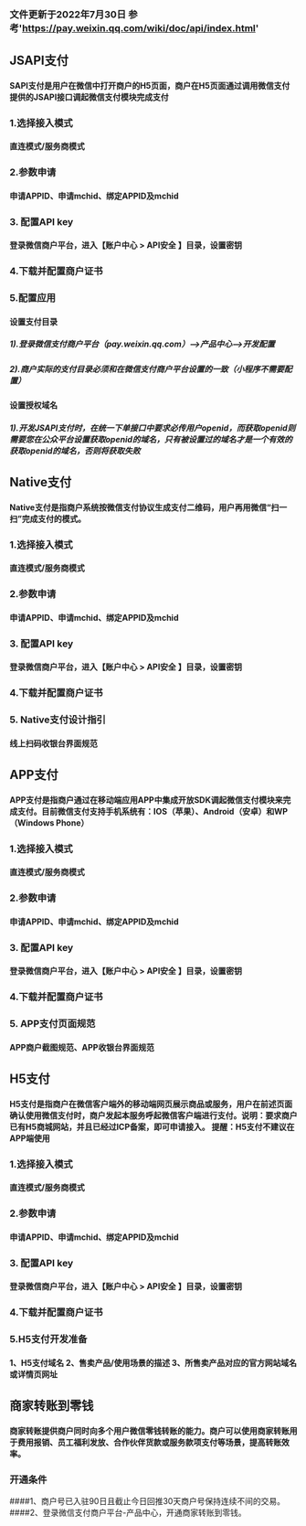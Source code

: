 ### **文件更新于2022年7月30日  参考'https://pay.weixin.qq.com/wiki/doc/api/index.html'**

## JSAPI支付
#### SAPI支付是用户在微信中打开商户的H5页面，商户在H5页面通过调用微信支付提供的JSAPI接口调起微信支付模块完成支付
### 1.选择接入模式
#### 直连模式/服务商模式
### 2.参数申请
#### 申请APPID、申请mchid、绑定APPID及mchid
### 3. 配置API key
#### 登录微信商户平台，进入【账户中心 > API安全 】目录，设置密钥
### 4.下载并配置商户证书
### 5.配置应用
#### 设置支付目录
##### 1).登录微信支付商户平台（pay.weixin.qq.com）-->产品中心-->开发配置
##### 2).商户实际的支付目录必须和在微信支付商户平台设置的一致（小程序不需要配置）
#### 设置授权域名
##### 1).开发JSAPI支付时，在统一下单接口中要求必传用户openid，而获取openid则需要您在公众平台设置获取openid的域名，只有被设置过的域名才是一个有效的获取openid的域名，否则将获取失败


## Native支付
#### Native支付是指商户系统按微信支付协议生成支付二维码，用户再用微信“扫一扫”完成支付的模式。
### 1.选择接入模式
#### 直连模式/服务商模式
### 2.参数申请
#### 申请APPID、申请mchid、绑定APPID及mchid
### 3. 配置API key
#### 登录微信商户平台，进入【账户中心 > API安全 】目录，设置密钥
### 4.下载并配置商户证书
### 5. Native支付设计指引
#### 线上扫码收银台界面规范


## APP支付
#### APP支付是指商户通过在移动端应用APP中集成开放SDK调起微信支付模块来完成支付。目前微信支付支持手机系统有：IOS（苹果）、Android（安卓）和WP（Windows Phone）
### 1.选择接入模式
#### 直连模式/服务商模式
### 2.参数申请
#### 申请APPID、申请mchid、绑定APPID及mchid
### 3. 配置API key
#### 登录微信商户平台，进入【账户中心 > API安全 】目录，设置密钥
### 4.下载并配置商户证书
### 5. APP支付页面规范
#### APP商户截图规范、APP收银台界面规范


## H5支付
#### H5支付是指商户在微信客户端外的移动端网页展示商品或服务，用户在前述页面确认使用微信支付时，商户发起本服务呼起微信客户端进行支付。说明：要求商户已有H5商城网站，并且已经过ICP备案，即可申请接入。 提醒：H5支付不建议在APP端使用
### 1.选择接入模式
#### 直连模式/服务商模式
### 2.参数申请
#### 申请APPID、申请mchid、绑定APPID及mchid
### 3. 配置API key
#### 登录微信商户平台，进入【账户中心 > API安全 】目录，设置密钥
### 4.下载并配置商户证书
### 5.H5支付开发准备
#### 1、H5支付域名 2、售卖产品/使用场景的描述 3、所售卖产品对应的官方网站域名或详情页网址


## 商家转账到零钱  
#### 商家转账提供商户同时向多个用户微信零钱转账的能力。商户可以使用商家转账用于费用报销、员工福利发放、合作伙伴货款或服务款项支付等场景，提高转账效率。
### 开通条件
####1、商户号已入驻90日且截止今日回推30天商户号保持连续不间的交易。
####2、登录微信支付商户平台-产品中心，开通商家转账到零钱。
